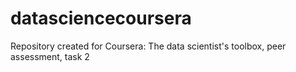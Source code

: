 datasciencecoursera
===================

Repository created for Coursera: The data scientist's toolbox, peer assessment, task 2
